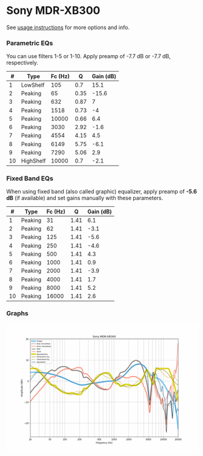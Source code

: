 # Sony MDR-XB300
See [usage instructions](https://github.com/jaakkopasanen/AutoEq#usage) for more options and info.

### Parametric EQs
You can use filters 1-5 or 1-10. Apply preamp of -7.7 dB or -7.7 dB, respectively.

|   # | Type      |   Fc (Hz) |    Q |   Gain (dB) |
|-----|-----------|-----------|------|-------------|
|   1 | LowShelf  |       105 | 0.7  |        15.1 |
|   2 | Peaking   |        65 | 0.35 |       -15.6 |
|   3 | Peaking   |       632 | 0.87 |         7   |
|   4 | Peaking   |      1518 | 0.73 |        -4   |
|   5 | Peaking   |     10000 | 0.66 |         6.4 |
|   6 | Peaking   |      3030 | 2.92 |        -1.6 |
|   7 | Peaking   |      4554 | 4.15 |         4.5 |
|   8 | Peaking   |      6149 | 5.75 |        -6.1 |
|   9 | Peaking   |      7290 | 5.06 |         2.9 |
|  10 | HighShelf |     10000 | 0.7  |        -2.1 |

### Fixed Band EQs
When using fixed band (also called graphic) equalizer, apply preamp of **-5.6 dB** (if available) and set gains manually with these parameters.

|   # | Type    |   Fc (Hz) |    Q |   Gain (dB) |
|-----|---------|-----------|------|-------------|
|   1 | Peaking |        31 | 1.41 |         6.1 |
|   2 | Peaking |        62 | 1.41 |        -3.1 |
|   3 | Peaking |       125 | 1.41 |        -5.6 |
|   4 | Peaking |       250 | 1.41 |        -4.6 |
|   5 | Peaking |       500 | 1.41 |         4.3 |
|   6 | Peaking |      1000 | 1.41 |         0.9 |
|   7 | Peaking |      2000 | 1.41 |        -3.9 |
|   8 | Peaking |      4000 | 1.41 |         1.7 |
|   9 | Peaking |      8000 | 1.41 |         5.2 |
|  10 | Peaking |     16000 | 1.41 |         2.6 |

### Graphs
![](./Sony%20MDR-XB300.png)

